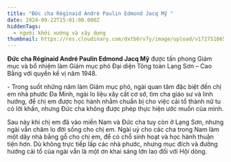 ```yaml
---
title: "Đức cha Réginaid André Paulin Edmond Jacq Mỹ "
date: 2024-09-22T15:01:00.000Z
hiddenTags:
  - người khởi xướng và xây dựng
thumbnail: https://res.cloudinary.com/dxtb6rv7y/image/upload/v1727510656/cha_M%E1%BB%B9_ioat8r.png
---
```

**Đức cha Réginaid André Paulin Edmond Jacq Mỹ** được tấn phong Giám mục và bổ nhiệm làm Giám mục phó Đại diện Tông toàn Lạng Sơn – Cao Bằng với quyền kế vị năm 1948.

\- Trong suốt những năm làm Giám mục phó, ngài quan tâm đặc biệt đến chị em nhà phước Đa Minh, ngài lo liệu xây cất cơ sở, tìm cha giáo sư và linh hướng, để chị em được học hành nhằm chuẩn bị cho việc cải tổ thành nữ tu có lời khấn, nhưng Đức cha không được phép thực hiện ước muốn của mình.

Sau này khi chị em đã vào miền Nam và Đức cha tuy còn ở Lạng Sơn, nhưng ngài vẫn chăm lo đời sống cho chị em. Ngài uỷ cho các cha trong Nam làm một dãy nhà bằng gỗ cho chị em, để có chỗ sinh hoạt và học hành thuận tiện hơn. Dù không trực tiếp lấp các nhà phước, nhưng mục đích và đường hướng cải tổ của ngài vẫn là một ơn khai sáng lớn lao đối với Hội dòng.
